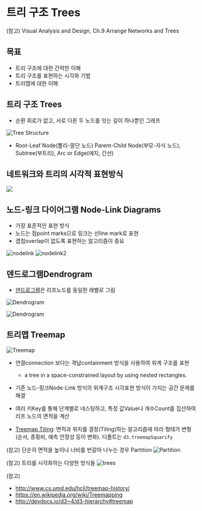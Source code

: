 트리 구조 Trees
===
(참고) Visual Analysis and Design, Ch.9 Arrange Networks and Trees

목표
---
- 트리 구조에 대한 간략한 이해
- 트리 구조를 표현하는 시각화 기법
- 트리맵에 대한 이해



트리 구조 Trees
---
- 순환 회로가 없고, 서로 다른 두 노드를 잇는 길이 하나뿐인 그래프

![Tree Structure](https://courses.cs.vt.edu/csonline/DataStructures/Lessons/Trees/tree_diagram.gif)
- Root-Leaf Node(뿔리-말단 노드) Parent-Child Node(부모-자식 노드), Subtree(부트리), Arc or Edge(에지, 간선)

네트워크와 트리의 시각적 표현방식
---

![](https://cloud.githubusercontent.com/assets/253408/20302571/270b19b0-ab6b-11e6-8d63-92f9551b4d62.png)

노드-링크 다이어그램 Node-Link Diagrams
---
- 가장 표준적인 표현 방식
- 노드는 점point marks으로 링크는 선line mark로 표현
- 겹침overlap이 없도록 표현하는 알고리즘이 중요

![nodelink](https://cloud.githubusercontent.com/assets/253408/20302762/efd61e1c-ab6b-11e6-980d-6904568c5c39.png)
![nodelink2](https://cloud.githubusercontent.com/assets/253408/20303088/2656885e-ab6d-11e6-9f07-fb6c7e3da908.png)

## 덴드로그램Dendrogram
- [덴드로그램](https://en.wikipedia.org/wiki/Dendrogram)은 리프노드를 동일한 레벨로 그림

![Dendrogram](https://www.mathworks.com/help/examples/stats/win64/SpecifyNumberofNodesinDendrogramPlotExample_02.png)

![Dendrogram](http://www.instituteofcaninebiology.org/uploads/1/9/6/9/19691109/2336926.png)


트리맵 Treemap
----

![Treemap](https://raw.githubusercontent.com/d3/d3-hierarchy/master/img/treemap.png)


- 연결connection 보다는 격납containment 방식을 사용하여 위계 구조를 표현
   - a tree in a space-constrained layout by using nested rectangles.
- 기존 노드-링크Node-Link 방식의 위계구조 시각표현 방식이 가지는 공간 문제를 해결
- 여러 키Key를 통해 단계별로 네스팅하고, 특정 값Value나 개수Count를 집산하여 리프 노드의 면적을 계산

- [Treemap Tiling](http://devdocs.io/d3~5/d3-hierarchy#treemapBinary): 면적과 위치를 결정(Tiling)하는 알고리즘에 따라 형태가 변형 (순서, 종횡비, 예측 안정성 등이 변화). 디폴트는  `d3.treemapSquarify`


(참고) 단순히 면적을 높이나 너비를 번갈아 나누는 경우 Partition
![Partition](https://raw.githubusercontent.com/d3/d3-hierarchy/master/img/partition.png)



(참고) 트리를 시각화하는 다양한 방식들
![trees](https://cloud.githubusercontent.com/assets/253408/20303262/fe0622d2-ab6d-11e6-8c4c-c59a2dfd770c.png)


(참고)
- http://www.cs.umd.edu/hcil/treemap-history/
- https://en.wikipedia.org/wiki/Treemapping
- http://devdocs.io/d3~4/d3-hierarchy#treemap

